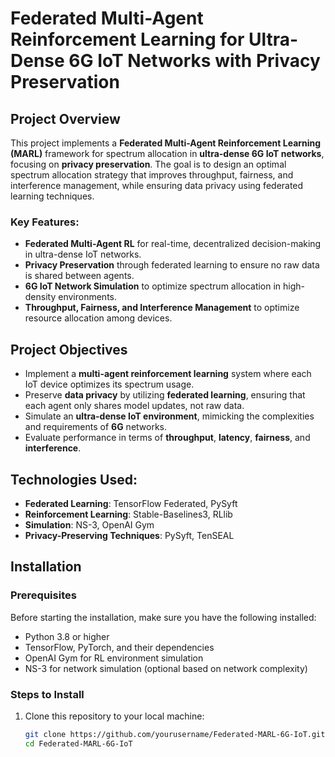 # Federated Multi-Agent Reinforcement Learning for Ultra-Dense 6G IoT Networks with Privacy Preservation

## Project Overview
This project implements a **Federated Multi-Agent Reinforcement Learning (MARL)** framework for spectrum allocation in **ultra-dense 6G IoT networks**, focusing on **privacy preservation**. The goal is to design an optimal spectrum allocation strategy that improves throughput, fairness, and interference management, while ensuring data privacy using federated learning techniques.

### Key Features:
- **Federated Multi-Agent RL** for real-time, decentralized decision-making in ultra-dense IoT networks.
- **Privacy Preservation** through federated learning to ensure no raw data is shared between agents.
- **6G IoT Network Simulation** to optimize spectrum allocation in high-density environments.
- **Throughput, Fairness, and Interference Management** to optimize resource allocation among devices.

## Project Objectives
- Implement a **multi-agent reinforcement learning** system where each IoT device optimizes its spectrum usage.
- Preserve **data privacy** by utilizing **federated learning**, ensuring that each agent only shares model updates, not raw data.
- Simulate an **ultra-dense IoT environment**, mimicking the complexities and requirements of **6G** networks.
- Evaluate performance in terms of **throughput**, **latency**, **fairness**, and **interference**.

## Technologies Used:
- **Federated Learning**: TensorFlow Federated, PySyft
- **Reinforcement Learning**: Stable-Baselines3, RLlib
- **Simulation**: NS-3, OpenAI Gym
- **Privacy-Preserving Techniques**: PySyft, TenSEAL

## Installation

### Prerequisites
Before starting the installation, make sure you have the following installed:

- Python 3.8 or higher
- TensorFlow, PyTorch, and their dependencies
- OpenAI Gym for RL environment simulation
- NS-3 for network simulation (optional based on network complexity)

### Steps to Install
1. Clone this repository to your local machine:
   ```bash
   git clone https://github.com/yourusername/Federated-MARL-6G-IoT.git
   cd Federated-MARL-6G-IoT
